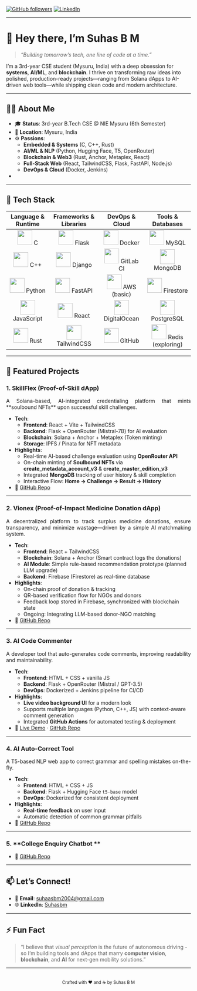 <!--
  _____  ____   __  __ 
 / ____||  _ \ |  \/  |
| (___  | |_) || \  / |
 \___ \ |  _ < | |\/| |
 ____) || |_) || |  | |
|_____/ |____/ |_|  |_| 
-->
<!-- Badges -->
[![GitHub followers](https://img.shields.io/github/followers/suhasbm.svg?style=social)](https://github.com/suhasbm09)
[![LinkedIn](https://img.shields.io/badge/LinkedIn-Suhas%20B%20M-blue)](www.linkedin.com/in/suhas-b-m-88a179244)


---

# 👋 Hey there, I’m **Suhas B M**  
> _“Building tomorrow’s tech, one line of code at a time.”_

I’m a 3rd-year CSE student (Mysuru, India) with a deep obsession for **systems**, **AI/ML**, and **blockchain**. I thrive on transforming raw ideas into polished, production-ready projects—ranging from Solana dApps to AI-driven web tools—while shipping clean code and modern architecture.

---

## 🧑‍💻 About Me
- 🎓 **Status**: 3rd-year B.Tech CSE @ NIE Mysuru (6th Semester)  
- 📍 **Location**: Mysuru, India  
- ⚙️ **Passions**:  
  - **Embedded & Systems** (C, C++, Rust)  
  - **AI/ML & NLP** (Python, Hugging Face, T5, OpenRouter)  
  - **Blockchain & Web3** (Rust, Anchor, Metaplex, React)  
  - **Full-Stack Web** (React, TailwindCSS, Flask, FastAPI, Node.js)  
  - **DevOps & Cloud** (Docker, Jenkins)  
- 

---

## 🚀 Tech Stack

<div align="center">
  
| Language & Runtime | Frameworks & Libraries | DevOps & Cloud   | Tools & Databases    |
|:------------------:|:----------------------:|:----------------:|:--------------------:|
| <img width="40" src="https://cdn.jsdelivr.net/gh/devicons/devicon/icons/c/c-original.svg" /> C      | <img width="40" src="https://cdn.jsdelivr.net/gh/devicons/devicon/icons/flask/flask-original.svg" /> Flask        | <img width="40" src="https://cdn.jsdelivr.net/gh/devicons/devicon/icons/docker/docker-original.svg" /> Docker      | <img width="40" src="https://cdn.jsdelivr.net/gh/devicons/devicon/icons/mysql/mysql-original.svg" /> MySQL         |
| <img width="40" src="https://cdn.jsdelivr.net/gh/devicons/devicon/icons/cplusplus/cplusplus-original.svg" /> C++   | <img width="40" src="https://cdn.jsdelivr.net/gh/devicons/devicon/icons/django/django-original.svg" /> Django       | <img width="40" src="https://cdn.jsdelivr.net/gh/devicons/devicon/icons/gitlab/gitlab-original.svg" /> GitLab CI  | <img width="40" src="https://cdn.jsdelivr.net/gh/devicons/devicon/icons/mongodb/mongodb-original.svg" /> MongoDB       |
| <img width="40" src="https://cdn.jsdelivr.net/gh/devicons/devicon/icons/python/python-original.svg" /> Python | <img width="40" src="https://cdn.jsdelivr.net/gh/devicons/devicon/icons/fastapi/fastapi-original.svg" /> FastAPI     | <img width="40" src="https://cdn.jsdelivr.net/gh/devicons/devicon/icons/aws/aws-original.svg" /> AWS (basic)  | <img width="40" src="https://cdn.jsdelivr.net/gh/devicons/devicon/icons/firebase/firebase-plain.svg" /> Firestore     |
| <img width="40" src="https://cdn.jsdelivr.net/gh/devicons/devicon/icons/javascript/javascript-original.svg" /> JavaScript | <img width="40" src="https://cdn.jsdelivr.net/gh/devicons/devicon/icons/react/react-original.svg" /> React         | <img width="40" src="https://cdn.jsdelivr.net/gh/devicons/devicon/icons/digitalocean/digitalocean-original.svg" /> DigitalOcean | <img width="40" src="https://cdn.jsdelivr.net/gh/devicons/devicon/icons/postgresql/postgresql-original.svg" /> PostgreSQL    |
| <img width="40" src="https://cdn.jsdelivr.net/gh/devicons/devicon/icons/rust/rust-plain.svg" /> Rust   | <img width="40" src="https://cdn.jsdelivr.net/gh/devicons/devicon/icons/tailwindcss/tailwindcss-plain.svg" /> TailwindCSS  | <img width="40" src="https://cdn.jsdelivr.net/gh/devicons/devicon/icons/github/github-original.svg" /> GitHub       | <img width="40" src="https://cdn.jsdelivr.net/gh/devicons/devicon/icons/redis/redis-original.svg" /> Redis (exploring) |
  
</div>

---

## 💼 Featured Projects

### 1. **SkillFlex (Proof-of-Skill dApp)**  
<p align="justify">
A Solana-based, AI-integrated credentialing platform that mints **soulbound NFTs** upon successful skill challenges.  
</p>

- **Tech**:  
  - **Frontend**: React + Vite + TailwindCSS  
  - **Backend**: Flask + OpenRouter (Mistral-7B) for AI evaluation  
  - **Blockchain**: Solana + Anchor + Metaplex (Token minting)  
  - **Storage**: IPFS / Pinata for NFT metadata  
- **Highlights**:  
  - Real-time AI-based challenge evaluation using **OpenRouter API**  
  - On-chain minting of **Soulbound NFTs** via **create_metadata_account_v3** & **create_master_edition_v3**  
  - Integrated **MongoDB** tracking of user history & skill completion  
  - Interactive Flow: **Home → Challenge → Result → History**  
- 🔗 [GitHub Repo]([https://github.com/suhasbm09/SKILL_FLEX](https://github.com/suhasbm09/SKILL_FLEX.git))  

---

### 2. **Vionex (Proof-of-Impact Medicine Donation dApp)**  
<p align="justify">
A decentralized platform to track surplus medicine donations, ensure transparency, and minimize wastage—driven by a simple AI matchmaking system.  
</p>

- **Tech**:  
  - **Frontend**: React + TailwindCSS  
  - **Blockchain**: Solana + Anchor (Smart contract logs the donations)  
  - **AI Module**: Simple rule-based recommendation prototype (planned LLM upgrade)  
  - **Backend**: Firebase (Firestore) as real-time database  
- **Highlights**:  
  - On-chain proof of donation & tracking  
  - QR-based verification flow for NGOs and donors  
  - Feedback loop stored in Firebase, synchronized with blockchain state  
  - Ongoing: Integrating LLM-based donor-NGO matching  
- 🔗 [GitHub Repo]([https://github.com/suhasbm09/Vionex](https://github.com/suhasbm09/Vionex.git))  

---

### 3. **AI Code Commenter**  
<p align="justify">
A developer tool that auto-generates code comments, improving readability and maintainability.  
</p>

- **Tech**:  
  - **Frontend**: HTML + CSS + vanilla JS  
  - **Backend**: Flask + OpenRouter (Mistral / GPT-3.5)  
  - **DevOps**: Dockerized + Jenkins pipeline for CI/CD  
- **Highlights**:  
  - **Live video background UI** for a modern look  
  - Supports multiple languages (Python, C++, JS) with context-aware comment generation  
  - Integrated **GitHub Actions** for automated testing & deployment  
- 🔗 [Live Demo](#) · [GitHub Repo]([https://github.com/suhasbm09/ai-code-commenter](https://github.com/suhasbm09/ai-code-commentor.git))  

---

### 4. **AI Auto-Correct Tool**  
<p align="justify">
A T5-based NLP web app to correct grammar and spelling mistakes on-the-fly.  
</p>

- **Tech**:  
  - **Frontend**: HTML + CSS + JS  
  - **Backend**: Flask + Hugging Face `t5-base` model  
  - **DevOps**: Dockerized for consistent deployment  
- **Highlights**:  
  - **Real-time feedback** on user input  
  - Automatic detection of common grammar pitfalls  
- 🔗 [GitHub Repo]([https://github.com/suhasbm09/ai-auto-correct](https://github.com/suhasbm09/AutoCorrect-tool.git))  

---

### 5. **College Enquiry Chatbot **  
  
- 🔗 [GitHub Repo]([https://github.com/suhasbm09/college-chatbot](https://github.com/suhasbm09/College_enquiry_chatbot.git))  


---

## 📫 Let’s Connect!
- 📧 **Email**: [suhaasbm2004@gmail.com](mailto:suhaasbm2004@gmail.com)  
- 🌐 **LinkedIn**: [Suhasbm](https:www.linkedin.com/in/suhas-b-m-88a179244)  
 
---

## ⚡ Fun Fact
> “I believe that *visual perception* is the future of autonomous driving - so I’m building tools and dApps that marry **computer vision**, **blockchain**, and **AI** for next-gen mobility solutions.”

---

  
<div align="center">
  <br>
  <sub>Crafted with ❤️ and ☕ by Suhas B M</sub>  
</div>
